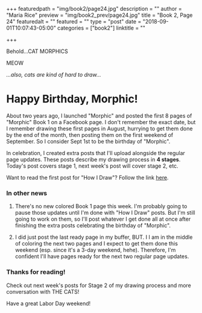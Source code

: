 +++
featuredpath = "img/book2/page24.jpg"
description = ""
author = "Maria Rice"
preview = "img/book2_prev/page24.jpg"
title = "Book 2, Page 24"
featuredalt = ""
featured = ""
type = "post"
date = "2018-09-01T10:07:43-05:00"
categories = ["book2"]
linktitle = ""

+++

Behold...CAT MORPHICS

MEOW

_...also, cats are kind of hard to draw..._

# Happy Birthday, Morphic!

About two years ago, I launched "Morphic" and posted the 
first 8 pages of "Morphic" Book 1 on a Facebook page. I don't 
remember the exact date, but I remember drawing these first 
pages in August, hurrying to get them done by the end of the 
month, then posting them on the first weekend of September. 
So I consider Sept 1st to be the birthday of "Morphic".

In celebration, I created extra posts that I'll upload 
alongside the regular page updates. These posts describe
my drawing process in **4 stages**. Today's post covers 
stage 1, next week's post will cover stage 2, etc. 

Want to read the first post for "How I Draw"? Follow the 
link [here](https://mcrice123.github.io/morphic/blog/how-i-draw-part-1/).

### In other news

1. There's no new colored Book 1 page this week. I'm 
probably going to pause those updates until I'm done with 
"How I Draw" posts. But I'm still going to work on them, so 
I'll post whatever I get done all at once after finishing the 
extra posts celebrating the birthday of "Morphic".

2. I did just post the last ready page in my buffer, BUT. I 
I am in the middle of coloring the next two pages and I expect 
to get them done this weekend (esp. since it's a 3-day 
weekend, hehe). Therefore, I'm confident I'll have pages 
ready for the next two regular page updates. 

### Thanks for reading!

Check out next week's posts for Stage 2 of my drawing process 
and more conversation with THE CATS!

Have a great Labor Day weekend!

